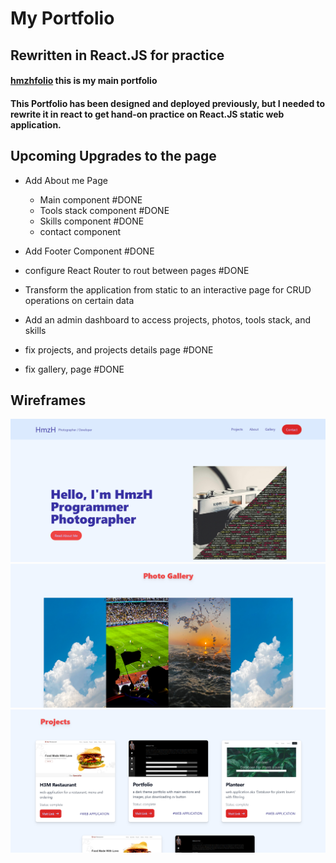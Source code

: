 # My Portfolio 
## Rewritten in React.JS for practice 

#### [hmzhfolio](https://hmzhfolio.up.railway.app/) this is my main portfolio
#### This Portfolio has been designed and deployed previously, but I needed to rewrite it in react to get hand-on practice on React.JS static web application.  


## Upcoming Upgrades to the page

- Add About me Page 
  - Main component #DONE 
  - Tools stack component #DONE
  - Skills component #DONE
  - contact component
- Add Footer Component #DONE
- configure React Router to rout between pages #DONE

- Transform the application from static to an interactive page for CRUD operations on certain data
- Add an admin dashboard to access projects, photos, tools stack, and skills
- fix projects, and projects details page #DONE
- fix gallery, page #DONE


## Wireframes
![main](./src/assets/mainhead.png)
![main](./src/assets/gallery.png)
![main](./src/assets/projecs.png)
